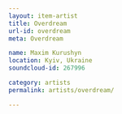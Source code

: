 ```yaml
---
layout: item-artist
title: Overdream
url-id: overdream
meta: Overdream

name: Maxim Kurushyn
location: Kyiv, Ukraine
soundcloud-id: 267996

category: artists
permalink: artists/overdream/

---
```



